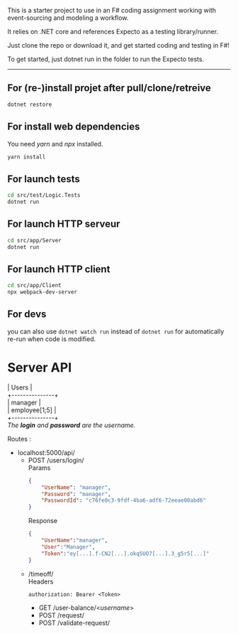 This is a starter project to use in an F# coding assignment working with event-sourcing and modeling a workflow.

It relies on .NET core and references Expecto as a testing library/runner.

Just clone the repo or download it, and get started coding and testing in F#!

To get started, just dotnet run in the folder to run the Expecto tests.

- - - -

## For (re-)install projet after pull/clone/retreive
```bash
dotnet restore
```
## For install web dependencies
You need *yarn* and *npx* installed.
```bash
yarn install
```

## For launch tests
```bash
cd src/test/Logic.Tests
dotnet run
```

## For launch HTTP serveur
```bash
cd src/app/Server
dotnet run
```

## For launch HTTP client
```bash
cd src/app/Client
npx webpack-dev-server
```

## For devs
you can also use `dotnet watch run` instead of `dotnet run` for automatically re-run when code is modified.


# Server API

| Users         |  
+---------------+  
| manager       |  
| employee[1;5] |  
+---------------+  
_The **login** and **password** are the username._

Routes :
* localhost:5000/api/
    * POST /users/login/  
        Params
        ```json
        {
            "UserName": "manager",
            "Password": "manager",
            "PasswordId": "c76fe0c3-9fdf-4ba6-adf6-72eeae00abd6"
        }
        ```
        Response
        ```json
        {
            "UserName":"manager",
            "User":"Manager",
            "Token":"ey[...].f-CN2[...].okq5UO7[...].3_g5r5[...]"
        }
        ```
    * /timeoff/  
        Headers
        ```
        authorization: Bearer <Token>
        ```
        * GET /user-balance/<_username_>
        * POST /request/
        * POST /validate-request/
